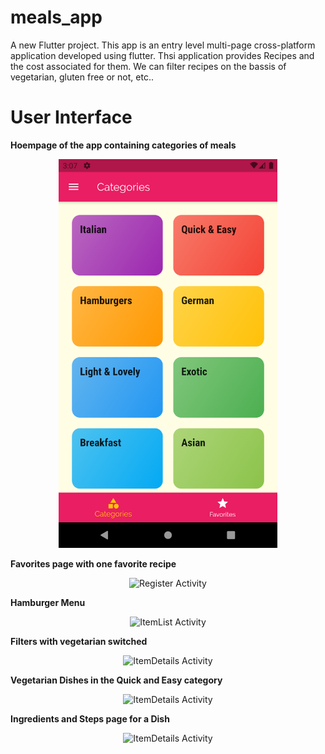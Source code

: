# meals_app
A new Flutter project.
This app is an entry level multi-page cross-platform application developed using flutter.
Thsi application provides Recipes and the cost associated for them. We can filter recipes on the bassis of vegetarian, gluten free or not, etc..

# User Interface
<b>Hoempage of the app containing categories of meals</b>
<p align="center">
  <img src="Screenshots/S1.png" width="350" title="Login Activity">
</p>

<b>Favorites page with one favorite recipe</b>
<p align="center">
  <img src="Screenshots/S8.pn" width="350" title="Register Activity">
</p>

<b>Hamburger Menu</b>
<p align="center">
  <img src="Screenshots/S3.pn" width="350" title="ItemList Activity">
</p>

<b>Filters with vegetarian switched</b>
<p align="center">
  <img src="Screenshots/S4.pn" width="350" title="ItemDetails Activity">
</p>

<b>Vegetarian Dishes in the Quick and Easy category</b>
<p align="center">
  <img src="Screenshots/S5.pn" width="350" title="ItemDetails Activity">
</p>

<b>Ingredients and Steps page for a Dish</b>
<p align="center">
  <img src="Screenshots/S6.pn" width="350" title="ItemDetails Activity">
</p>

